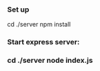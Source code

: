 <h3>Set up</h3>
<p> 
cd ./server
npm install 
</p>

<h3>Start express server: <h3>
<p>
cd ./server 
node index.js
</p>